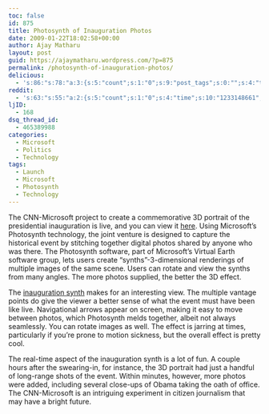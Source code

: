 ```yaml
---
toc: false
id: 875
title: Photosynth of Inauguration Photos
date: 2009-01-22T18:02:58+00:00
author: Ajay Matharu
layout: post
guid: https://ajaymatharu.wordpress.com/?p=875
permalink: /photosynth-of-inauguration-photos/
delicious:
  - 's:86:"s:78:"a:3:{s:5:"count";s:1:"0";s:9:"post_tags";s:0:"";s:4:"time";s:10:"1233148660";}";";'
reddit:
  - 's:63:"s:55:"a:2:{s:5:"count";s:1:"0";s:4:"time";s:10:"1233148661";}";";'
ljID:
  - 168
dsq_thread_id:
  - 465389988
categories:
  - Microsoft
  - Politics
  - Technology
tags:
  - Launch
  - Microsoft
  - Photosynth
  - Technology
---
```

The CNN-Microsoft project to create a commemorative 3D portrait of the presidential inauguration is live, and you can view it <a href="https://www.cnn.com/SPECIALS/2009/44.president/inauguration/themoment/" target="_blank">here</a>. Using Microsoft&#8217;s Photosynth technology, the joint venture is designed to capture the historical event by stitching together digital photos shared by anyone who was there. The Photosynth software, part of Microsoft&#8217;s Virtual Earth software group, lets users create &#8220;synths&#8221;-3-dimensional renderings of multiple images of the same scene. Users can rotate and view the synths from many angles. The more photos supplied, the better the 3D effect.

The <a href="https://www.cnn.com/SPECIALS/2009/44.president/inauguration/themoment/" target="_blank">inauguration synth</a> makes for an interesting view. The multiple vantage points do give the viewer a better sense of what the event must have been like live. Navigational arrows appear on screen, making it easy to move between photos, which Photosynth melds together, albeit not always seamlessly. You can rotate images as well. The effect is jarring at times, particularly if you&#8217;re prone to motion sickness, but the overall effect is pretty cool.

The real-time aspect of the inauguration synth is a lot of fun. A couple hours after the swearing-in, for instance, the 3D portrait had just a handful of long-range shots of the event. Within minutes, however, more photos were added, including several close-ups of Obama taking the oath of office. The CNN-Microsoft is an intriguing experiment in citizen journalism that may have a bright future.
